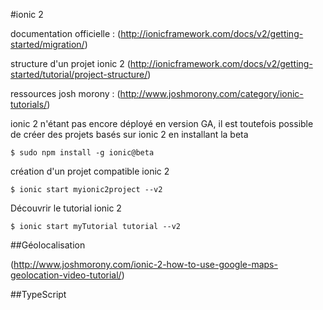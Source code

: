 #ionic 2

documentation officielle : (http://ionicframework.com/docs/v2/getting-started/migration/)

structure d'un projet ionic 2 (http://ionicframework.com/docs/v2/getting-started/tutorial/project-structure/)

ressources josh morony : (http://www.joshmorony.com/category/ionic-tutorials/)

ionic 2 n'étant pas encore déployé en version GA, il est toutefois possible de créer des projets basés sur ionic 2 en installant la beta

```$ sudo npm install -g ionic@beta```

création d'un projet compatible ionic 2

```$ ionic start myionic2project --v2```

Découvrir le tutorial ionic 2

```$ ionic start myTutorial tutorial --v2```

##Géolocalisation

(http://www.joshmorony.com/ionic-2-how-to-use-google-maps-geolocation-video-tutorial/)

##TypeScript

